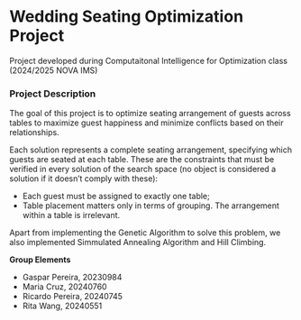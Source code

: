 <h1>Wedding Seating Optimization Project</h1>
Project developed during Computaitonal Intelligence for Optimization class (2024/2025 NOVA IMS)

<h3>Project Description</h3>
The goal of this project is to optimize seating arrangement of guests across tables to maximize guest happiness and minimize conflicts based on their relationships.

Each solution represents a complete seating arrangement, specifying which guests are seated at each table. These are the constraints that must be verified in every solution of the search space (no object is considered a solution if it doesn’t comply with these):
- Each guest must be assigned to exactly one table;
- Table placement matters only in terms of grouping. The arrangement within a table is irrelevant.

Apart from implementing the Genetic Algorithm to solve this problem, we also implemented Simmulated Annealing Algorithm and Hill Climbing. 

**Group Elements**
- Gaspar Pereira, 20230984
- Maria Cruz, 20240760
- Ricardo Pereira, 20240745
- Rita Wang, 20240551

